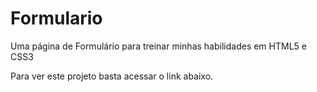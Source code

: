 # Formulario
 Uma página de Formulário para treinar minhas habilidades em HTML5 e CSS3

 Para ver este projeto basta acessar o link abaixo.
